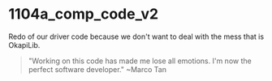 # 1104a_comp_code_v2
Redo of our driver code because we don't want to deal with the mess that is OkapiLib.

> "Working on this code has made me lose all emotions. I'm now the perfect software developer."
> ~Marco Tan


